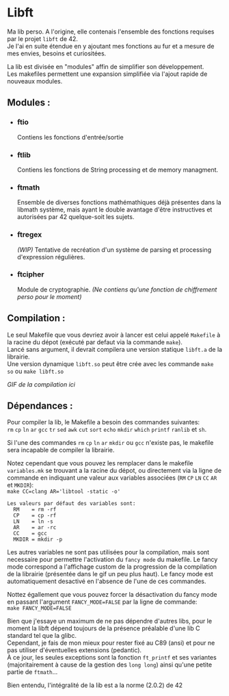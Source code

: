 # Libft
Ma lib perso. A l'origine, elle contenais l'ensemble des fonctions requises par le projet `libft` de 42.  
Je l'ai en suite étendue en y ajoutant mes fonctions au fur et a mesure de mes envies, besoins et curiositées.

La lib est divisée en "modules" affin de simplifier son développement.  
Les makefiles permettent une expansion simplifiée via l'ajout rapide de nouveaux modules.

## Modules :

- ### ftio

   Contiens les fonctions d'entrée/sortie

- ### ftlib  
   Contiens les fonctions de String processing et de memory managment.
- ### ftmath  
   Ensemble de diverses fonctions mathémathiques déjà présentes dans la libmath système, mais ayant le double avantage d'être instructives et autorisées par 42 quelque-soit les sujets.
- ### ftregex  
   _(WIP)_ Tentative de recréation d'un système de parsing et processing d'expression régulières.
- ### ftcipher  
   Module de cryptographie. _(Ne contiens qu'une fonction de chiffrement perso pour le moment)_

## Compilation :

Le seul Makefile que vous devriez avoir à lancer est celui appelé `Makefile` à la racine du dépot (exécuté par defaut via la commande `make`).  
Lancé sans argument, il devrait compilera une version statique `libft.a` de la librairie.  
Une version dynamique `libft.so` peut être crée avec les commande `make so` ou `make libft.so`

*GIF de la compilation ici*

## Dépendances :

Pour compiler la lib, le Makefile a besoin des commandes suivantes:  
`rm` `cp` `ln` `ar` `gcc` `tr` `sed` `awk` `cut` `sort` `echo` `mkdir` `which` `printf` `ranlib` et `sh`.  

Si l'une des commandes `rm` `cp` `ln` `ar` `mkdir` ou `gcc` n'existe pas, le makefile sera incapable de compiler la librairie.

Notez cependant que vous pouvez les remplacer dans le makefile `variables.mk` se trouvant a la racine du dépot, ou directement via la ligne de commande en indiquant une valeur aux variables associées (`RM` `CP` `LN` `CC` `AR` et `MKDIR`):  
`make CC=clang AR='libtool -static -o'`
```
Les valeurs par défaut des variables sont:
  RM    = rm -rf
  CP    = cp -rf
  LN    = ln -s
  AR    = ar -rc
  CC    = gcc
  MKDIR = mkdir -p
```
Les autres variables ne sont pas utilisées pour la compilation, mais sont necessaire pour permettre l'activation du `fancy mode` du makefile. Le fancy mode correspond a l'affichage custom de la progression de la compilation de la librairie (présentée dans le gif un peu plus haut).
Le fancy mode est automatiquement desactivé en l'absence de l'une de ces commandes.

Nottez égallement que vous pouvez forcer la désactivation du fancy mode en passant l'argument `FANCY_MODE=FALSE` par la ligne de commande:  
`make FANCY_MODE=FALSE`

Bien que j'essaye un maximum de ne pas dépendre d'autres libs, pour le moment la libft dépend toujours de la présence préalable d'une lib C standard tel que la glibc.  
Cependant, je fais de mon mieux pour rester fixé au C89 (ansi) et pour ne pas utiliser d'éventuelles extensions (pedantic).  
À ce jour, les seules exceptions sont la fonction `ft_printf` et ses variantes (majoritairement à cause de la gestion des `long long`) ainsi qu'une petite partie de `ftmath`...

Bien entendu, l'intégralité de la lib est a la norme (2.0.2) de 42
